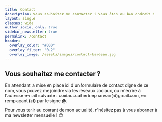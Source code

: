 ```yaml
---
title: Contact
description: Vous souhaitez me contacter ? Vous êtes au bon endroit !
layout: single
classes: wide
author_social_only: true
sidebar_newsletter: true
permalink: /contact
header:
  overlay_color: "#000"
  overlay_filter: "0.2"
  overlay_image: /assets/images/contact-bandeau.jpg
---
```



## Vous souhaitez me contacter ?

En attendant la mise en place ici d'un formulaire de contact digne de ce nom, vous pouvez me joindre via les réseaux sociaux, ou m'écrire à l'adresse e-mail suivante&nbsp;: contact.catherinephanvan(at)gmail.com, en remplaçant **(at)** par le signe **@**.

Pour vous tenir au courant de mon actualité, n'hésitez pas à vous abonner à ma newsletter mensuelle&nbsp;! 😉
